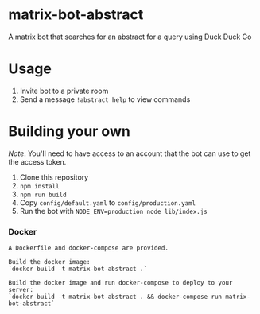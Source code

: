 # matrix-bot-abstract

A matrix bot that searches for an abstract for a query using Duck Duck Go

# Usage

1. Invite bot to a private room
2. Send a message `!abstract help` to view commands

# Building your own

*Note*: You'll need to have access to an account that the bot can use to get the access token.

1. Clone this repository
2. `npm install`
3. `npm run build`
4. Copy `config/default.yaml` to `config/production.yaml`
5. Run the bot with `NODE_ENV=production node lib/index.js`

### Docker

```
A Dockerfile and docker-compose are provided.

Build the docker image:
`docker build -t matrix-bot-abstract .`

Build the docker image and run docker-compose to deploy to your server:
`docker build -t matrix-bot-abstract . && docker-compose run matrix-bot-abstract`
```
